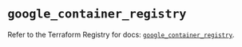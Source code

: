 # `google_container_registry`

Refer to the Terraform Registry for docs: [`google_container_registry`](https://registry.terraform.io/providers/hashicorp/google/5.16.0/docs/resources/container_registry).
